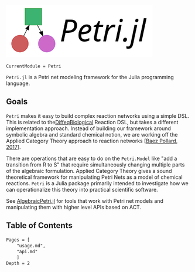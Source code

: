 ![Petri.jl](assets/full-logo.png)

```@meta
CurrentModule = Petri
```

`Petri.jl` is a Petri net modeling framework for the Julia programming language.

## Goals

`Petri` makes it easy to build complex reaction networks using a simple DSL. This is related to the[DiffeqBiological](https://github.com/JuliaDiffEq/DiffEqBiological.jl "DiffEqBiological") Reaction DSL, but takes a different implementation approach. Instead of building our framework around symbolic algebra and standard chemical notion, we are working off the Applied Category Theory approach to reaction networks [[Baez Pollard, 2017](http://math.ucr.edu/home/baez/RxNet.pdf "baezpollard2017")].

There are operations that are easy to do on the `Petri.Model` like "add a transition from R to S" that require simultaneously changing multiple parts of the algebraic formulation. Applied Category Theory gives a sound theoretical framework for manipulating Petri Nets as a model of chemical reactions. `Petri` is a Julia package primarily intended to investigate how we can operationalize this theory into practical scientific software.

See [AlgebraicPetri.jl](https://github.com/AlgebraicJulia/AlgebraicPetri.jl) for tools that work with Petri net models and manipulating them with higher level APIs based on ACT.

## Table of Contents

```@contents
Pages = [
    "usage.md",
    "api.md"
    ]
Depth = 2
```
